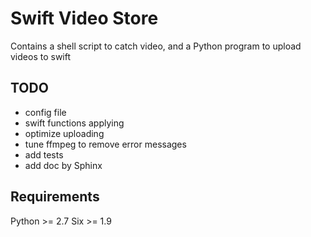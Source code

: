 Swift Video Store
===================================================

Contains a shell script to catch video, and a Python program to upload videos to swift


TODO
---------------------------------------------------
- config file
- swift functions applying
- optimize uploading
- tune ffmpeg to remove error messages
- add tests
- add doc by Sphinx


Requirements
---------------------------------------------------
Python >= 2.7
Six >= 1.9
